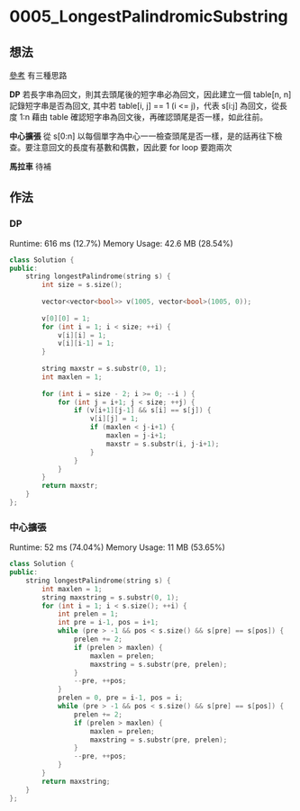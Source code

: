 # 0005_LongestPalindromicSubstring
## 想法
[參考](https://tangshusen.me/2018/12/01/Longest-Palindromic-Substring/)
有三種思路

**DP**
若長字串為回文，則其去頭尾後的短字串必為回文，因此建立一個 table[n, n]記錄短字串是否為回文, 其中若 table[i, j] == 1 (i <= j)，代表 s[i:j] 為回文，從長度 1:n 藉由 table 確認短字串為回文後，再確認頭尾是否一樣，如此往前。

**中心擴張**
從 s[0:n] 以每個單字為中心一一檢查頭尾是否一樣，是的話再往下檢查。要注意回文的長度有基數和偶數，因此要 for loop 要跑兩次

**馬拉車**
待補

## 作法
### DP
Runtime: 616 ms (12.7%)
Memory Usage: 42.6 MB (28.54%)
```C++
class Solution {
public:
    string longestPalindrome(string s) {
        int size = s.size();
                
        vector<vector<bool>> v(1005, vector<bool>(1005, 0));
        
        v[0][0] = 1;
        for (int i = 1; i < size; ++i) {
            v[i][i] = 1;
            v[i][i-1] = 1;
        }
        
        string maxstr = s.substr(0, 1);
        int maxlen = 1;
        
        for (int i = size - 2; i >= 0; --i ) {
            for (int j = i+1; j < size; ++j) {
                if (v[i+1][j-1] && s[i] == s[j]) {
                    v[i][j] = 1;
                    if (maxlen < j-i+1) {
                        maxlen = j-i+1;
                        maxstr = s.substr(i, j-i+1);
                    }
                }
            }
        }
        return maxstr;                    
    }
};
```
### 中心擴張
Runtime: 52 ms (74.04%)
Memory Usage: 11 MB (53.65%)

```C++
class Solution {
public:
    string longestPalindrome(string s) {
        int maxlen = 1;
        string maxstring = s.substr(0, 1);
        for (int i = 1; i < s.size(); ++i) {
            int prelen = 1;
            int pre = i-1, pos = i+1;
            while (pre > -1 && pos < s.size() && s[pre] == s[pos]) {
                prelen += 2;
                if (prelen > maxlen) {
                    maxlen = prelen;
                    maxstring = s.substr(pre, prelen);
                }                        
                --pre, ++pos;
            }
            prelen = 0, pre = i-1, pos = i;
            while (pre > -1 && pos < s.size() && s[pre] == s[pos]) {
                prelen += 2;
                if (prelen > maxlen) {
                    maxlen = prelen;
                    maxstring = s.substr(pre, prelen);
                }                        
                --pre, ++pos;
            }
        }
        return maxstring;
    }
};
```
